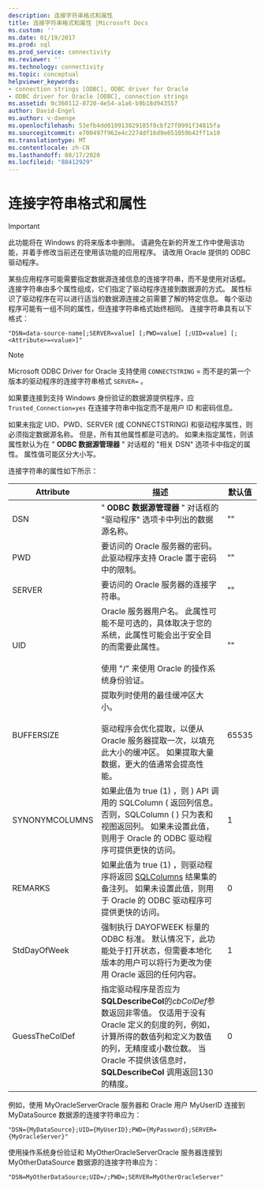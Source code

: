 ```yaml
---
description: 连接字符串格式和属性
title: 连接字符串格式和属性 |Microsoft Docs
ms.custom: ''
ms.date: 01/19/2017
ms.prod: sql
ms.prod_service: connectivity
ms.reviewer: ''
ms.technology: connectivity
ms.topic: conceptual
helpviewer_keywords:
- connection strings [ODBC], ODBC driver for Oracle
- ODBC driver for Oracle [ODBC], connection strings
ms.assetid: 0c360112-8720-4e54-a1a6-b9b18d943557
author: David-Engel
ms.author: v-daenge
ms.openlocfilehash: 53efb4dd010913029185f0cbf27f0991f34815fa
ms.sourcegitcommit: e700497f962e4c2274df16d9e651059b42ff1a10
ms.translationtype: MT
ms.contentlocale: zh-CN
ms.lasthandoff: 08/17/2020
ms.locfileid: "88412929"
---
```

# <a name="connection-string-format-and-attributes"></a>连接字符串格式和属性
> [!IMPORTANT]  
>  此功能将在 Windows 的将来版本中删除。 请避免在新的开发工作中使用该功能，并着手修改当前还在使用该功能的应用程序。 请改用 Oracle 提供的 ODBC 驱动程序。  
  
 某些应用程序可能需要指定数据源连接信息的连接字符串，而不是使用对话框。 连接字符串由多个属性组成，它们指定了驱动程序连接到数据源的方式。 属性标识了驱动程序在可以进行适当的数据源连接之前需要了解的特定信息。 每个驱动程序可能有一组不同的属性，但连接字符串格式始终相同。 连接字符串具有以下格式：  
  
```  
"DSN=data-source-name[;SERVER=value] [;PWD=value] [;UID=value] [;<Attribute>=<value>]"  
```  
  
> [!NOTE]  
>  Microsoft ODBC Driver for Oracle 支持使用 `CONNECTSTRING` = 而不是的第一个版本的驱动程序的连接字符串格式 `SERVER=` 。  
  
 如果要连接到支持 Windows 身份验证的数据源提供程序，应 `Trusted_Connection=yes` 在连接字符串中指定而不是用户 ID 和密码信息。  
  
 如果未指定 UID、PWD、SERVER (或 CONNECTSTRING) 和驱动程序属性，则必须指定数据源名称。 但是，所有其他属性都是可选的。 如果未指定属性，则该属性默认为在 " **ODBC 数据源管理器** " 对话框的 "相关 DSN" 选项卡中指定的属性。 属性值可能区分大小写。  
  
 连接字符串的属性如下所示：  
  
|Attribute|描述|默认值|  
|---------------|-----------------|-------------------|  
|DSN|" **ODBC 数据源管理器** " 对话框的 "驱动程序" 选项卡中列出的数据源名称。|""|  
|PWD|要访问的 Oracle 服务器的密码。 此驱动程序支持 Oracle 置于密码中的限制。|""|  
|SERVER|要访问的 Oracle 服务器的连接字符串。|""|  
|UID|Oracle 服务器用户名。 此属性可能不是可选的，具体取决于您的系统，此属性可能会出于安全目的而需要此属性。<br /><br /> 使用 "/" 来使用 Oracle 的操作系统身份验证。|""|  
|BUFFERSIZE|提取列时使用的最佳缓冲区大小。<br /><br /> 驱动程序会优化提取，以便从 Oracle 服务器提取一次，以填充此大小的缓冲区。 如果提取大量数据，更大的值通常会提高性能。|65535|  
|SYNONYMCOLUMNS|如果此值为 true (1) ，则 ) API 调用的 SQLColumn ( 返回列信息。 否则，SQLColumn ( ) 只为表和视图返回列。 如果未设置此值，则用于 Oracle 的 ODBC 驱动程序可提供更快的访问。|1|  
|REMARKS|如果此值为 true (1) ，则驱动程序将返回 [SQLColumns](../../odbc/microsoft/level-1-api-functions-odbc-driver-for-oracle.md) 结果集的备注列。 如果未设置此值，则用于 Oracle 的 ODBC 驱动程序可提供更快的访问。|0|  
|StdDayOfWeek|强制执行 DAYOFWEEK 标量的 ODBC 标准。 默认情况下，此功能处于打开状态，但需要本地化版本的用户可以将行为更改为使用 Oracle 返回的任何内容。|1|  
|GuessTheColDef|指定驱动程序是否应为**SQLDescribeCol**的*cbColDef*参数返回非零值。 仅适用于没有 Oracle 定义的刻度的列，例如，计算所得的数值列和定义为数值的列，无精度或小数位数。 当 Oracle 不提供该信息时， **SQLDescribeCol** 调用返回130的精度。|0|  
  
 例如，使用 MyOracleServerOracle 服务器和 Oracle 用户 MyUserID 连接到 MyDataSource 数据源的连接字符串应为：  
  
```  
"DSN={MyDataSource};UID={MyUserID};PWD={MyPassword};SERVER={MyOracleServer}"  
```  
  
 使用操作系统身份验证和 MyOtherOracleServerOracle 服务器连接到 MyOtherDataSource 数据源的连接字符串应为：  
  
```  
"DSN=MyOtherDataSource;UID=/;PWD=;SERVER=MyOtherOracleServer"  
```
